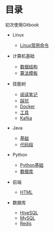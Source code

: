 # 目录 

初次使用Gitbook

- Linux
    - [Linux常用命令](Linux/常用命令.md)


- 计算机基础
    - [数据结构](403/数据结构.md)
    - [算法模板](403/算法模板.md)


- 技能树
    - [阅读笔记](技能树/阅读笔记.md)
    - [踩坑](技能树/踩坑.md)
    - [Docker](技能树/Docker.md)
    - [工具](技能树/工具.md)
    - [Kafka](技能树/kafka.md)


- Java
    - [基础](Java/基础.md)
    - [代码段](Java/代码段.md)


- Python
    - [Python基础](Python/基础.md)
    - [数据库](Python/数据库.md)


- 前端
    - [HTML](前端/HTML.md)


- 数据库
    - [HiveSQL](数据库/HiveSQL.md)
    - [MySQL](数据库/MySQL.md)
    - [Redis](数据库/Redis.md)